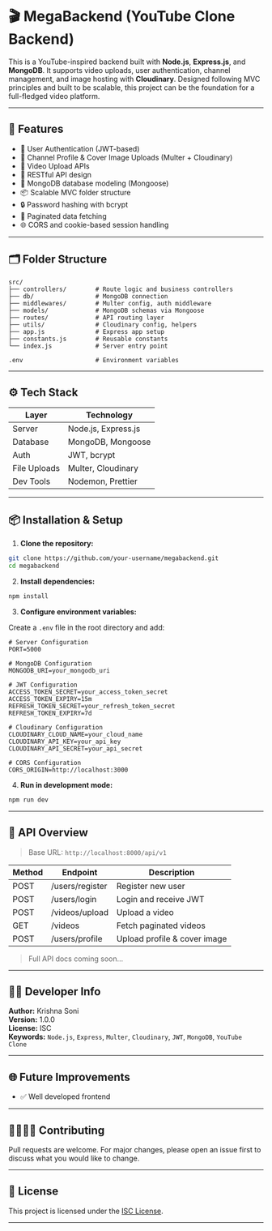 # 🎬 MegaBackend (YouTube Clone Backend)

This is a YouTube-inspired backend built with **Node.js**, **Express.js**, and **MongoDB**. It supports video uploads, user authentication, channel management, and image hosting with **Cloudinary**. Designed following MVC principles and built to be scalable, this project can be the foundation for a full-fledged video platform.

---

## 📌 Features

- 🔐 User Authentication (JWT-based)
- 👤 Channel Profile & Cover Image Uploads (Multer + Cloudinary)
- 🎥 Video Upload APIs
- 🧾 RESTful API design
- 🧠 MongoDB database modeling (Mongoose)
- 📦 Scalable MVC folder structure
- 🔒 Password hashing with bcrypt
- 🔁 Paginated data fetching
- 🌐 CORS and cookie-based session handling

---

## 🗂 Folder Structure

```
src/
├── controllers/        # Route logic and business controllers
├── db/                 # MongoDB connection
├── middlewares/        # Multer config, auth middleware
├── models/             # MongoDB schemas via Mongoose
├── routes/             # API routing layer
├── utils/              # Cloudinary config, helpers
├── app.js              # Express app setup
├── constants.js        # Reusable constants
└── index.js            # Server entry point

.env                    # Environment variables
```

---

## ⚙️ Tech Stack

| Layer         | Technology                         |
|---------------|-------------------------------------|
| Server        | Node.js, Express.js                 |
| Database      | MongoDB, Mongoose                   |
| Auth          | JWT, bcrypt                         |
| File Uploads  | Multer, Cloudinary                  |
| Dev Tools     | Nodemon, Prettier                   |

---

## 📦 Installation & Setup

1. **Clone the repository:**
```bash
git clone https://github.com/your-username/megabackend.git
cd megabackend
```

2. **Install dependencies:**
```bash
npm install
```

3. **Configure environment variables:**

Create a `.env` file in the root directory and add:
```env
# Server Configuration
PORT=5000

# MongoDB Configuration
MONGODB_URI=your_mongodb_uri

# JWT Configuration
ACCESS_TOKEN_SECRET=your_access_token_secret
ACCESS_TOKEN_EXPIRY=15m
REFRESH_TOKEN_SECRET=your_refresh_token_secret
REFRESH_TOKEN_EXPIRY=7d

# Cloudinary Configuration
CLOUDINARY_CLOUD_NAME=your_cloud_name
CLOUDINARY_API_KEY=your_api_key
CLOUDINARY_API_SECRET=your_api_secret

# CORS Configuration
CORS_ORIGIN=http://localhost:3000

```

4. **Run in development mode:**
```bash
npm run dev
```

---

## 📁 API Overview

> Base URL: `http://localhost:8000/api/v1`

| Method | Endpoint           | Description                    |
|--------|--------------------|--------------------------------|
| POST   | /users/register    | Register new user              |
| POST   | /users/login       | Login and receive JWT          |
| POST   | /videos/upload     | Upload a video                 |
| GET    | /videos            | Fetch paginated videos         |
| POST   | /users/profile     | Upload profile & cover image   |

> Full API docs coming soon...

---

## 🧑‍💻 Developer Info

**Author:** Krishna Soni  
**Version:** 1.0.0  
**License:** ISC  
**Keywords:** `Node.js`, `Express`, `Multer`, `Cloudinary`, `JWT`, `MongoDB`, `YouTube Clone`

---

## 🌐 Future Improvements  
- ✅ Well developed frontend

---

## 🫱🏼‍🫲🏼 Contributing

Pull requests are welcome. For major changes, please open an issue first to discuss what you would like to change.

---

## 📄 License

This project is licensed under the [ISC License](LICENSE).

---